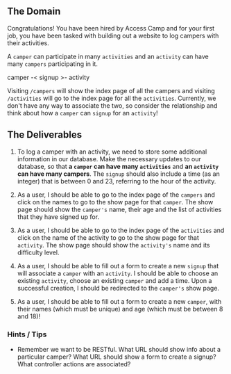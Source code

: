 ## The Domain
Congratulations! You have been hired by Access Camp and for your first job, you have been tasked with building out a website to log campers with their activities.

A `camper` can participate in many `activities` and an `activity` can have many `campers` participating in it.

camper -< signup >- activity

Visiting `/campers` will show the index page of all the campers and visiting `/activities` will go to the index page for all the `activities`.
Currently, we don't have any way to associate the two, so consider the relationship and think about how a `camper` can `signup` for an `activity`!

## The Deliverables

1. To log a camper with an activity, we need to store some additional information in our database. Make the necessary updates to our database, so that **a `camper` can have many `activities`** and **an `activity` can have many campers**. The `signup` should also include a time (as an integer) that is between 0 and 23, referring to the hour of the activity.

2. As a user, I should be able to go to the index page of the `campers` and click on the names to go to the show page for that `camper`. The show page should show the `camper's` name, their age and the list of activities that they have signed up for.

3. As a user, I should be able to go to the index page of the `activities` and click on the name of the activity to go to the show page for that `activity`. The show page should show the `activity's` name and its difficulty level.

4. As a user, I should be able to fill out a form to create a new `signup` that will associate a `camper` with an `activity`. I should be able to choose an existing `activity`, choose an existing `camper` and add a time. Upon a successful creation, I should be redirected to the `camper's` show page.

5. As a user, I should be able to fill out a form to create a new `camper`, with their names (which must be unique) and age (which must be between 8 and 18)!

### Hints / Tips

+ Remember we want to be RESTful. What URL should show info about a particular camper? What URL should show a form to create a signup? What controller actions are associated?  
